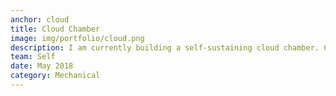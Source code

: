 ```yaml
---
anchor: cloud
title: Cloud Chamber
image: img/portfolio/cloud.png
description: I am currently building a self-sustaining cloud chamber. Current status: testing peltier tiles. 
team: Self
date: May 2018
category: Mechanical
---
```

